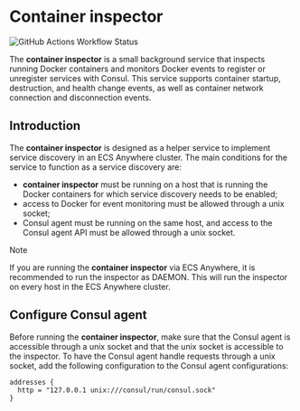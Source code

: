 # Container inspector
![GitHub Actions Workflow Status](https://img.shields.io/github/actions/workflow/status/syneder/consul-container-inspector/docker-image.yml)

The **container inspector** is a small background service that inspects running Docker
containers and monitors Docker events to register or unregister services with Consul.
This service supports container startup, destruction, and health change events, as well
as container network connection and disconnection events.

## Introduction
The **container inspector** is designed as a helper service to implement service discovery
in an ECS Anywhere cluster. The main conditions for the service to function as a service
discovery are:
- **container inspector** must be running on a host that is running the Docker containers
for which service discovery needs to be enabled;
- access to Docker for event monitoring must be allowed through a unix socket;
- Consul agent must be running on the same host, and access to the Consul agent API must
be allowed through a unix socket.

> [!NOTE]
> If you are running the **container inspector** via ECS Anywhere, it is recommended to run
> the inspector as DAEMON. This will run the inspector on every host in the ECS Anywhere
> cluster.

## Configure Consul agent
Before running the **container inspector**, make sure that the Consul agent is accessible
through a unix socket and that the unix socket is accessible to the inspector. To have
the Consul agent handle requests through a unix socket, add the following configuration
to the Consul agent configurations:

```HCL
addresses {
  http = "127.0.0.1 unix:///consul/run/consul.sock"
}
```
